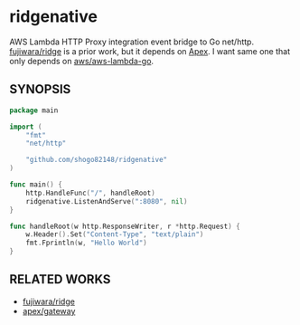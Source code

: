 # ridgenative
AWS Lambda HTTP Proxy integration event bridge to Go net/http.
[fujiwara/ridge](https://github.com/fujiwara/ridge) is a prior work, but it depends on [Apex](http://apex.run/).
I want same one that only depends on [aws/aws-lambda-go](https://github.com/aws/aws-lambda-go).

## SYNOPSIS

```go
package main

import (
	"fmt"
	"net/http"

	"github.com/shogo82148/ridgenative"
)

func main() {
	http.HandleFunc("/", handleRoot)
	ridgenative.ListenAndServe(":8080", nil)
}

func handleRoot(w http.ResponseWriter, r *http.Request) {
	w.Header().Set("Content-Type", "text/plain")
	fmt.Fprintln(w, "Hello World")
}
```

## RELATED WORKS

- [fujiwara/ridge](https://github.com/fujiwara/ridge)
- [apex/gateway](https://github.com/apex/gateway)
